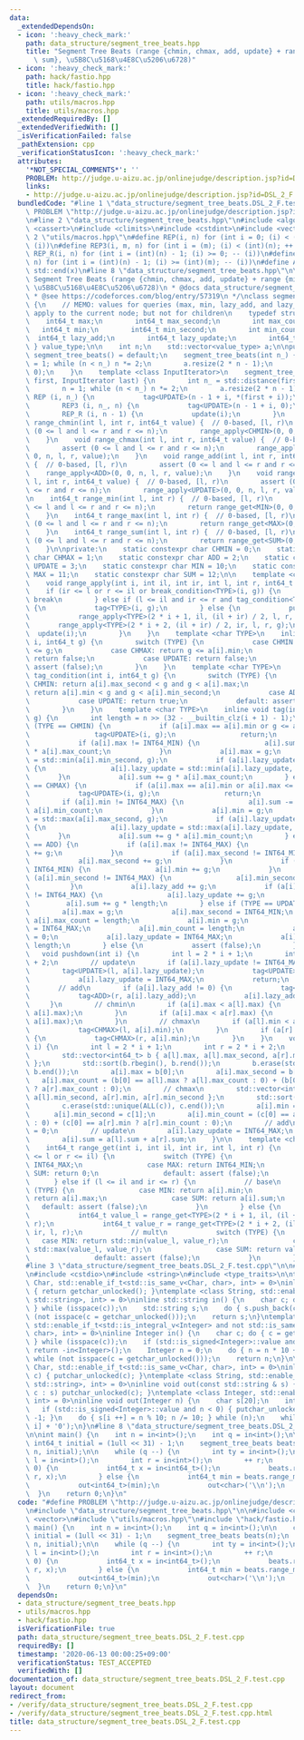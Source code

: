 ```yaml
---
data:
  _extendedDependsOn:
  - icon: ':heavy_check_mark:'
    path: data_structure/segment_tree_beats.hpp
    title: "Segment Tree Beats (range {chmin, chmax, add, update} + range {min, max,\
      \ sum}, \u5B8C\u5168\u4E8C\u5206\u6728)"
  - icon: ':heavy_check_mark:'
    path: hack/fastio.hpp
    title: hack/fastio.hpp
  - icon: ':heavy_check_mark:'
    path: utils/macros.hpp
    title: utils/macros.hpp
  _extendedRequiredBy: []
  _extendedVerifiedWith: []
  _isVerificationFailed: false
  _pathExtension: cpp
  _verificationStatusIcon: ':heavy_check_mark:'
  attributes:
    '*NOT_SPECIAL_COMMENTS*': ''
    PROBLEM: http://judge.u-aizu.ac.jp/onlinejudge/description.jsp?id=DSL_2_F
    links:
    - http://judge.u-aizu.ac.jp/onlinejudge/description.jsp?id=DSL_2_F
  bundledCode: "#line 1 \"data_structure/segment_tree_beats.DSL_2_F.test.cpp\"\n#define\
    \ PROBLEM \"http://judge.u-aizu.ac.jp/onlinejudge/description.jsp?id=DSL_2_F\"\
    \n#line 2 \"data_structure/segment_tree_beats.hpp\"\n#include <algorithm>\n#include\
    \ <cassert>\n#include <climits>\n#include <cstdint>\n#include <vector>\n#line\
    \ 2 \"utils/macros.hpp\"\n#define REP(i, n) for (int i = 0; (i) < (int)(n); ++\
    \ (i))\n#define REP3(i, m, n) for (int i = (m); (i) < (int)(n); ++ (i))\n#define\
    \ REP_R(i, n) for (int i = (int)(n) - 1; (i) >= 0; -- (i))\n#define REP3R(i, m,\
    \ n) for (int i = (int)(n) - 1; (i) >= (int)(m); -- (i))\n#define ALL(x) std::begin(x),\
    \ std::end(x)\n#line 8 \"data_structure/segment_tree_beats.hpp\"\n\n/**\n * @brief\
    \ Segment Tree Beats (range {chmin, chmax, add, update} + range {min, max, sum},\
    \ \u5B8C\u5168\u4E8C\u5206\u6728)\n * @docs data_structure/segment_tree_beats.md\n\
    \ * @see https://codeforces.com/blog/entry/57319\n */\nclass segment_tree_beats\
    \ {\n    // MEMO: values for queries (max, min, lazy_add, and lazy_update) already\
    \ apply to the current node; but not for children\n    typedef struct {\n    \
    \    int64_t max;\n        int64_t max_second;\n        int max_count;\n     \
    \   int64_t min;\n        int64_t min_second;\n        int min_count;\n      \
    \  int64_t lazy_add;\n        int64_t lazy_update;\n        int64_t sum;\n   \
    \ } value_type;\n\n    int n;\n    std::vector<value_type> a;\n\npublic:\n   \
    \ segment_tree_beats() = default;\n    segment_tree_beats(int n_) {\n        n\
    \ = 1; while (n < n_) n *= 2;\n        a.resize(2 * n - 1);\n        tag<UPDATE>(0,\
    \ 0);\n    }\n    template <class InputIterator>\n    segment_tree_beats(InputIterator\
    \ first, InputIterator last) {\n        int n_ = std::distance(first, last);\n\
    \        n = 1; while (n < n_) n *= 2;\n        a.resize(2 * n - 1);\n       \
    \ REP (i, n_) {\n            tag<UPDATE>(n - 1 + i, *(first + i));\n        }\n\
    \        REP3 (i, n_, n) {\n            tag<UPDATE>(n - 1 + i, 0);\n        }\n\
    \        REP_R (i, n - 1) {\n            update(i);\n        }\n    }\n\n    void\
    \ range_chmin(int l, int r, int64_t value) {  // 0-based, [l, r)\n        assert\
    \ (0 <= l and l <= r and r <= n);\n        range_apply<CHMIN>(0, 0, n, l, r, value);\n\
    \    }\n    void range_chmax(int l, int r, int64_t value) {  // 0-based, [l, r)\n\
    \        assert (0 <= l and l <= r and r <= n);\n        range_apply<CHMAX>(0,\
    \ 0, n, l, r, value);\n    }\n    void range_add(int l, int r, int64_t value)\
    \ {  // 0-based, [l, r)\n        assert (0 <= l and l <= r and r <= n);\n    \
    \    range_apply<ADD>(0, 0, n, l, r, value);\n    }\n    void range_update(int\
    \ l, int r, int64_t value) {  // 0-based, [l, r)\n        assert (0 <= l and l\
    \ <= r and r <= n);\n        range_apply<UPDATE>(0, 0, n, l, r, value);\n    }\n\
    \n    int64_t range_min(int l, int r) {  // 0-based, [l, r)\n        assert (0\
    \ <= l and l <= r and r <= n);\n        return range_get<MIN>(0, 0, n, l, r);\n\
    \    }\n    int64_t range_max(int l, int r) {  // 0-based, [l, r)\n        assert\
    \ (0 <= l and l <= r and r <= n);\n        return range_get<MAX>(0, 0, n, l, r);\n\
    \    }\n    int64_t range_sum(int l, int r) {  // 0-based, [l, r)\n        assert\
    \ (0 <= l and l <= r and r <= n);\n        return range_get<SUM>(0, 0, n, l, r);\n\
    \    }\n\nprivate:\n    static constexpr char CHMIN = 0;\n    static constexpr\
    \ char CHMAX = 1;\n    static constexpr char ADD = 2;\n    static constexpr char\
    \ UPDATE = 3;\n    static constexpr char MIN = 10;\n    static constexpr char\
    \ MAX = 11;\n    static constexpr char SUM = 12;\n\n    template <char TYPE>\n\
    \    void range_apply(int i, int il, int ir, int l, int r, int64_t g) {\n    \
    \    if (ir <= l or r <= il or break_condition<TYPE>(i, g)) {\n            //\
    \ break\n        } else if (l <= il and ir <= r and tag_condition<TYPE>(i, g))\
    \ {\n            tag<TYPE>(i, g);\n        } else {\n            pushdown(i);\n\
    \            range_apply<TYPE>(2 * i + 1, il, (il + ir) / 2, l, r, g);\n     \
    \       range_apply<TYPE>(2 * i + 2, (il + ir) / 2, ir, l, r, g);\n          \
    \  update(i);\n        }\n    }\n    template <char TYPE>\n    inline bool break_condition(int\
    \ i, int64_t g) {\n        switch (TYPE) {\n            case CHMIN: return a[i].max\
    \ <= g;\n            case CHMAX: return g <= a[i].min;\n            case ADD:\
    \ return false;\n            case UPDATE: return false;\n            default:\
    \ assert (false);\n        }\n    }\n    template <char TYPE>\n    inline bool\
    \ tag_condition(int i, int64_t g) {\n        switch (TYPE) {\n            case\
    \ CHMIN: return a[i].max_second < g and g < a[i].max;\n            case CHMAX:\
    \ return a[i].min < g and g < a[i].min_second;\n            case ADD: return true;\n\
    \            case UPDATE: return true;\n            default: assert (false);\n\
    \        }\n    }\n    template <char TYPE>\n    inline void tag(int i, int64_t\
    \ g) {\n        int length = n >> (32 - __builtin_clz(i + 1) - 1);\n        if\
    \ (TYPE == CHMIN) {\n            if (a[i].max == a[i].min or g <= a[i].min) {\n\
    \                tag<UPDATE>(i, g);\n                return;\n            }\n\
    \            if (a[i].max != INT64_MIN) {\n                a[i].sum -= a[i].max\
    \ * a[i].max_count;\n            }\n            a[i].max = g;\n            a[i].min_second\
    \ = std::min(a[i].min_second, g);\n            if (a[i].lazy_update != INT64_MAX)\
    \ {\n                a[i].lazy_update = std::min(a[i].lazy_update, g);\n     \
    \       }\n            a[i].sum += g * a[i].max_count;\n        } else if (TYPE\
    \ == CHMAX) {\n            if (a[i].max == a[i].min or a[i].max <= g) {\n    \
    \            tag<UPDATE>(i, g);\n                return;\n            }\n    \
    \        if (a[i].min != INT64_MAX) {\n                a[i].sum -= a[i].min *\
    \ a[i].min_count;\n            }\n            a[i].min = g;\n            a[i].max_second\
    \ = std::max(a[i].max_second, g);\n            if (a[i].lazy_update != INT64_MAX)\
    \ {\n                a[i].lazy_update = std::max(a[i].lazy_update, g);\n     \
    \       }\n            a[i].sum += g * a[i].min_count;\n        } else if (TYPE\
    \ == ADD) {\n            if (a[i].max != INT64_MAX) {\n                a[i].max\
    \ += g;\n            }\n            if (a[i].max_second != INT64_MIN) {\n    \
    \            a[i].max_second += g;\n            }\n            if (a[i].min !=\
    \ INT64_MIN) {\n                a[i].min += g;\n            }\n            if\
    \ (a[i].min_second != INT64_MAX) {\n                a[i].min_second += g;\n  \
    \          }\n            a[i].lazy_add += g;\n            if (a[i].lazy_update\
    \ != INT64_MAX) {\n                a[i].lazy_update += g;\n            }\n   \
    \         a[i].sum += g * length;\n        } else if (TYPE == UPDATE) {\n    \
    \        a[i].max = g;\n            a[i].max_second = INT64_MIN;\n           \
    \ a[i].max_count = length;\n            a[i].min = g;\n            a[i].min_second\
    \ = INT64_MAX;\n            a[i].min_count = length;\n            a[i].lazy_add\
    \ = 0;\n            a[i].lazy_update = INT64_MAX;\n            a[i].sum = g *\
    \ length;\n        } else {\n            assert (false);\n        }\n    }\n \
    \   void pushdown(int i) {\n        int l = 2 * i + 1;\n        int r = 2 * i\
    \ + 2;\n        // update\n        if (a[i].lazy_update != INT64_MAX) {\n    \
    \        tag<UPDATE>(l, a[i].lazy_update);\n            tag<UPDATE>(r, a[i].lazy_update);\n\
    \            a[i].lazy_update = INT64_MAX;\n            return;\n        }\n \
    \       // add\n        if (a[i].lazy_add != 0) {\n            tag<ADD>(l, a[i].lazy_add);\n\
    \            tag<ADD>(r, a[i].lazy_add);\n            a[i].lazy_add = 0;\n   \
    \     }\n        // chmin\n        if (a[i].max < a[l].max) {\n            tag<CHMIN>(l,\
    \ a[i].max);\n        }\n        if (a[i].max < a[r].max) {\n            tag<CHMIN>(r,\
    \ a[i].max);\n        }\n        // chmax\n        if (a[l].min < a[i].min) {\n\
    \            tag<CHMAX>(l, a[i].min);\n        }\n        if (a[r].min < a[i].min)\
    \ {\n            tag<CHMAX>(r, a[i].min);\n        }\n    }\n    void update(int\
    \ i) {\n        int l = 2 * i + 1;\n        int r = 2 * i + 2;\n        // chmin\n\
    \        std::vector<int64_t> b { a[l].max, a[l].max_second, a[r].max, a[r].max_second\
    \ };\n        std::sort(b.rbegin(), b.rend());\n        b.erase(std::unique(ALL(b)),\
    \ b.end());\n        a[i].max = b[0];\n        a[i].max_second = b[1];\n     \
    \   a[i].max_count = (b[0] == a[l].max ? a[l].max_count : 0) + (b[0] == a[r].max\
    \ ? a[r].max_count : 0);\n        // chmax\n        std::vector<int64_t> c { a[l].min,\
    \ a[l].min_second, a[r].min, a[r].min_second };\n        std::sort(ALL(c));\n\
    \        c.erase(std::unique(ALL(c)), c.end());\n        a[i].min = c[0];\n  \
    \      a[i].min_second = c[1];\n        a[i].min_count = (c[0] == a[l].min ? a[l].min_count\
    \ : 0) + (c[0] == a[r].min ? a[r].min_count : 0);\n        // add\n        a[i].lazy_add\
    \ = 0;\n        // update\n        a[i].lazy_update = INT64_MAX;\n        // sum\n\
    \        a[i].sum = a[l].sum + a[r].sum;\n    }\n\n    template <char TYPE>\n\
    \    int64_t range_get(int i, int il, int ir, int l, int r) {\n        if (ir\
    \ <= l or r <= il) {\n            switch (TYPE) {\n                case MIN: return\
    \ INT64_MAX;\n                case MAX: return INT64_MIN;\n                case\
    \ SUM: return 0;\n                default: assert (false);\n            }\n  \
    \      } else if (l <= il and ir <= r) {\n            // base\n            switch\
    \ (TYPE) {\n                case MIN: return a[i].min;\n                case MAX:\
    \ return a[i].max;\n                case SUM: return a[i].sum;\n             \
    \   default: assert (false);\n            }\n        } else {\n            pushdown(i);\n\
    \            int64_t value_l = range_get<TYPE>(2 * i + 1, il, (il + ir) / 2, l,\
    \ r);\n            int64_t value_r = range_get<TYPE>(2 * i + 2, (il + ir) / 2,\
    \ ir, l, r);\n            // mult\n            switch (TYPE) {\n             \
    \   case MIN: return std::min(value_l, value_r);\n                case MAX: return\
    \ std::max(value_l, value_r);\n                case SUM: return value_l + value_r;\n\
    \                default: assert (false);\n            }\n        }\n    }\n};\n\
    #line 3 \"data_structure/segment_tree_beats.DSL_2_F.test.cpp\"\n\n#line 3 \"hack/fastio.hpp\"\
    \n#include <cstdio>\n#include <string>\n#include <type_traits>\n\ntemplate <class\
    \ Char, std::enable_if_t<std::is_same_v<Char, char>, int> = 0>\ninline Char in()\
    \ { return getchar_unlocked(); }\ntemplate <class String, std::enable_if_t<std::is_same_v<String,\
    \ std::string>, int> = 0>\ninline std::string in() {\n    char c; do { c = getchar_unlocked();\
    \ } while (isspace(c));\n    std::string s;\n    do { s.push_back(c); } while\
    \ (not isspace(c = getchar_unlocked()));\n    return s;\n}\ntemplate <class Integer,\
    \ std::enable_if_t<std::is_integral_v<Integer> and not std::is_same_v<Integer,\
    \ char>, int> = 0>\ninline Integer in() {\n    char c; do { c = getchar_unlocked();\
    \ } while (isspace(c));\n    if (std::is_signed<Integer>::value and c == '-')\
    \ return -in<Integer>();\n    Integer n = 0;\n    do { n = n * 10 + c - '0'; }\
    \ while (not isspace(c = getchar_unlocked()));\n    return n;\n}\n\ntemplate <class\
    \ Char, std::enable_if_t<std::is_same_v<Char, char>, int> = 0>\ninline void out(char\
    \ c) { putchar_unlocked(c); }\ntemplate <class String, std::enable_if_t<std::is_same_v<String,\
    \ std::string>, int> = 0>\ninline void out(const std::string & s) { for (char\
    \ c : s) putchar_unlocked(c); }\ntemplate <class Integer, std::enable_if_t<std::is_integral_v<Integer>,\
    \ int> = 0>\ninline void out(Integer n) {\n    char s[20];\n    int i = 0;\n \
    \   if (std::is_signed<Integer>::value and n < 0) { putchar_unlocked('-'); n *=\
    \ -1; }\n    do { s[i ++] = n % 10; n /= 10; } while (n);\n    while (i) putchar_unlocked(s[--\
    \ i] + '0');\n}\n#line 8 \"data_structure/segment_tree_beats.DSL_2_F.test.cpp\"\
    \n\nint main() {\n    int n = in<int>();\n    int q = in<int>();\n\n    constexpr\
    \ int64_t initial = (1ull << 31) - 1;\n    segment_tree_beats beats(n);\n    beats.range_update(0,\
    \ n, initial);\n\n    while (q --) {\n        int ty = in<int>();\n        int\
    \ l = in<int>();\n        int r = in<int>();\n        ++ r;\n        if (ty ==\
    \ 0) {\n            int64_t x = in<int64_t>();\n            beats.range_update(l,\
    \ r, x);\n        } else {\n            int64_t min = beats.range_min(l, r);\n\
    \            out<int64_t>(min);\n            out<char>('\\n');\n        }\n  \
    \  }\n    return 0;\n}\n"
  code: "#define PROBLEM \"http://judge.u-aizu.ac.jp/onlinejudge/description.jsp?id=DSL_2_F\"\
    \n#include \"data_structure/segment_tree_beats.hpp\"\n\n#include <cstdint>\n#include\
    \ <vector>\n#include \"utils/macros.hpp\"\n#include \"hack/fastio.hpp\"\n\nint\
    \ main() {\n    int n = in<int>();\n    int q = in<int>();\n\n    constexpr int64_t\
    \ initial = (1ull << 31) - 1;\n    segment_tree_beats beats(n);\n    beats.range_update(0,\
    \ n, initial);\n\n    while (q --) {\n        int ty = in<int>();\n        int\
    \ l = in<int>();\n        int r = in<int>();\n        ++ r;\n        if (ty ==\
    \ 0) {\n            int64_t x = in<int64_t>();\n            beats.range_update(l,\
    \ r, x);\n        } else {\n            int64_t min = beats.range_min(l, r);\n\
    \            out<int64_t>(min);\n            out<char>('\\n');\n        }\n  \
    \  }\n    return 0;\n}\n"
  dependsOn:
  - data_structure/segment_tree_beats.hpp
  - utils/macros.hpp
  - hack/fastio.hpp
  isVerificationFile: true
  path: data_structure/segment_tree_beats.DSL_2_F.test.cpp
  requiredBy: []
  timestamp: '2020-06-13 00:00:25+09:00'
  verificationStatus: TEST_ACCEPTED
  verifiedWith: []
documentation_of: data_structure/segment_tree_beats.DSL_2_F.test.cpp
layout: document
redirect_from:
- /verify/data_structure/segment_tree_beats.DSL_2_F.test.cpp
- /verify/data_structure/segment_tree_beats.DSL_2_F.test.cpp.html
title: data_structure/segment_tree_beats.DSL_2_F.test.cpp
---
```

